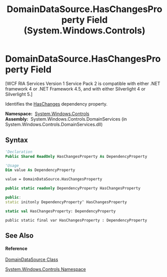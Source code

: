 ﻿---
title: DomainDataSource.HasChangesProperty Field (System.Windows.Controls)
TOCTitle: HasChangesProperty Field
ms:assetid: F:System.Windows.Controls.DomainDataSource.HasChangesProperty
ms:mtpsurl: https://msdn.microsoft.com/en-us/library/system.windows.controls.domaindatasource.haschangesproperty(v=VS.91)
ms:contentKeyID: 27196054
ms.date: 01/27/2012
mtps_version: v=VS.91
f1_keywords:
- System.Windows.Controls.DomainDataSource.HasChangesProperty
dev_langs:
- CSharp
- JScript
- VB
- FSharp
- c++
api_location:
- System.Windows.Controls.DomainServices.dll
api_name:
- System.Windows.Controls.DomainDataSource.HasChangesProperty
api_type:
- Managed
topic_type:
- apiref
- kbSyntax
product_family_name: VS
ROBOTS: INDEX,FOLLOW
---

# DomainDataSource.HasChangesProperty Field

\[WCF RIA Services Version 1 Service Pack 2 is compatible with either .NET framework 4 or .NET Framework 4.5, and with either Silverlight 4 or Silverlight 5.\]

Identifies the [HasChanges](ee732907\(v=vs.91\).md) dependency property.

**Namespace:**  [System.Windows.Controls](ms590941\(v=vs.91\).md)  
**Assembly:**  System.Windows.Controls.DomainServices (in System.Windows.Controls.DomainServices.dll)

## Syntax

``` vb
'Declaration
Public Shared ReadOnly HasChangesProperty As DependencyProperty
```

``` vb
'Usage
Dim value As DependencyProperty

value = DomainDataSource.HasChangesProperty
```

``` csharp
public static readonly DependencyProperty HasChangesProperty
```

``` c++
public:
static initonly DependencyProperty^ HasChangesProperty
```

``` fsharp
static val HasChangesProperty: DependencyProperty
```

``` jscript
public static final var HasChangesProperty : DependencyProperty
```

## See Also

#### Reference

[DomainDataSource Class](ee732901\(v=vs.91\).md)

[System.Windows.Controls Namespace](ms590941\(v=vs.91\).md)

